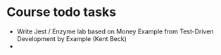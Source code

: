 # Course todo tasks

* Write Jest / Enzyme lab based on Money Example from Test-Driven Development by Example (Kent Beck)
* 